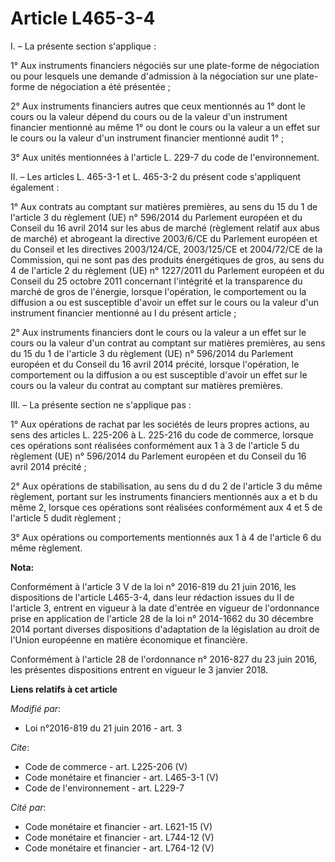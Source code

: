 # Article L465-3-4

I. – La présente section s'applique :

1° Aux instruments financiers négociés sur une plate-forme de négociation ou pour lesquels une demande d'admission à la
négociation sur une plate-forme de négociation a été présentée ;

2° Aux instruments financiers autres que ceux mentionnés au 1° dont le cours ou la valeur dépend du cours ou de la valeur
d'un instrument financier mentionné au même 1° ou dont le cours ou la valeur a un effet sur le cours ou la valeur d'un
instrument financier mentionné audit 1° ;

3° Aux unités mentionnées à l'article L. 229-7 du code de l'environnement.

II. – Les articles L. 465-3-1 et L. 465-3-2 du présent code s'appliquent également :

1° Aux contrats au comptant sur matières premières, au sens du 15 du 1 de l'article 3 du règlement (UE) n° 596/2014 du
Parlement européen et du Conseil du 16 avril 2014 sur les abus de marché (règlement relatif aux abus de marché) et abrogeant
la directive 2003/6/CE du Parlement européen et du Conseil et les directives 2003/124/CE, 2003/125/CE et 2004/72/CE de la
Commission, qui ne sont pas des produits énergétiques de gros, au sens du 4 de l'article 2 du règlement (UE) n° 1227/2011 du
Parlement européen et du Conseil du 25 octobre 2011 concernant l'intégrité et la transparence du marché de gros de l'énergie,
lorsque l'opération, le comportement ou la diffusion a ou est susceptible d'avoir un effet sur le cours ou la valeur d'un
instrument financier mentionné au I du présent article ;

2° Aux instruments financiers dont le cours ou la valeur a un effet sur le cours ou la valeur d'un contrat au comptant sur
matières premières, au sens du 15 du 1 de l'article 3 du règlement (UE) n° 596/2014 du Parlement européen et du Conseil du 16
avril 2014 précité, lorsque l'opération, le comportement ou la diffusion a ou est susceptible d'avoir un effet sur le cours
ou la valeur du contrat au comptant sur matières premières.

III. – La présente section ne s'applique pas :

1° Aux opérations de rachat par les sociétés de leurs propres actions, au sens des articles L. 225-206 à L. 225-216 du code
de commerce, lorsque ces opérations sont réalisées conformément aux 1 à 3 de l'article 5 du règlement (UE) n° 596/2014 du
Parlement européen et du Conseil du 16 avril 2014 précité ;

2° Aux opérations de stabilisation, au sens du d du 2 de l'article 3 du même règlement, portant sur les instruments
financiers mentionnés aux a et b du même 2, lorsque ces opérations sont réalisées conformément aux 4 et 5 de l'article 5
dudit règlement ;

3° Aux opérations ou comportements mentionnés aux 1 à 4 de l'article 6 du même règlement.

**Nota:**

Conformément à l'article 3 V de la loi n° 2016-819 du 21 juin 2016, les dispositions de l'article L465-3-4, dans leur
rédaction issues du II de l'article 3, entrent en vigueur à la date d'entrée en vigueur de l'ordonnance prise en application
de l'article 28 de la loi n° 2014-1662 du 30 décembre 2014 portant diverses dispositions d'adaptation de la législation au
droit de l'Union européenne en matière économique et financière.

Conformément à l'article 28 de l'ordonnance n° 2016-827 du 23 juin 2016, les présentes dispositions entrent en vigueur le 3
janvier 2018.

**Liens relatifs à cet article**

_Modifié par_:

  - Loi n°2016-819 du 21 juin 2016 - art. 3

_Cite_:

  - Code de commerce - art. L225-206 (V)
  - Code monétaire et financier - art. L465-3-1 (V)
  - Code de l'environnement - art. L229-7

_Cité par_:

  - Code monétaire et financier - art. L621-15 (V)
  - Code monétaire et financier - art. L744-12 (V)
  - Code monétaire et financier - art. L764-12 (V)
